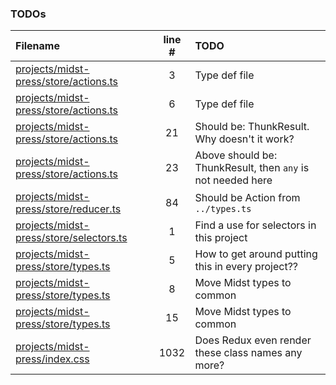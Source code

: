 ### TODOs
| Filename | line # | TODO
|:------|:------:|:------
| [projects/midst-press/store/actions.ts](projects/midst-press/store/actions.ts#L3) | 3 | Type def file
| [projects/midst-press/store/actions.ts](projects/midst-press/store/actions.ts#L6) | 6 | Type def file
| [projects/midst-press/store/actions.ts](projects/midst-press/store/actions.ts#L21) | 21 | Should be: ThunkResult<void>. Why doesn't it work?
| [projects/midst-press/store/actions.ts](projects/midst-press/store/actions.ts#L23) | 23 | Above should be: ThunkResult<void>, then `any` is not needed here
| [projects/midst-press/store/reducer.ts](projects/midst-press/store/reducer.ts#L84) | 84 | Should be Action from `../types.ts`
| [projects/midst-press/store/selectors.ts](projects/midst-press/store/selectors.ts#L1) | 1 | Find a use for selectors in this project
| [projects/midst-press/store/types.ts](projects/midst-press/store/types.ts#L5) | 5 | How to get around putting this in every project??
| [projects/midst-press/store/types.ts](projects/midst-press/store/types.ts#L8) | 8 | Move Midst types to common
| [projects/midst-press/store/types.ts](projects/midst-press/store/types.ts#L15) | 15 | Move Midst types to common
| [projects/midst-press/index.css](projects/midst-press/index.css#L1032) | 1032 | Does Redux even render these class names any more?
